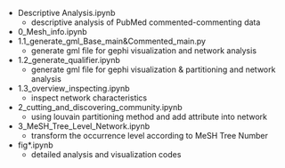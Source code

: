 - Descriptive Analysis.ipynb
  - descriptive analysis of PubMed commented-commenting data
- 0_Mesh_info.ipynb
- 1.1_generate_gml_Base_main&Commented_main.py
  - generate gml file for gephi visualization and network analysis
- 1.2_generate_qualifier.ipynb
  - generate gml file for gephi visualization & partitioning and network analysis
- 1.3_overview_inspecting.ipynb
  - inspect network characteristics
- 2_cutting_and_discovering_community.ipynb
  - using louvain partitioning method and add attribute into network
- 3_MeSH_Tree_Level_Network.ipynb
  - transform the occurrence level according to MeSH Tree Number
- fig*.ipynb
  - detailed analysis and visualization codes